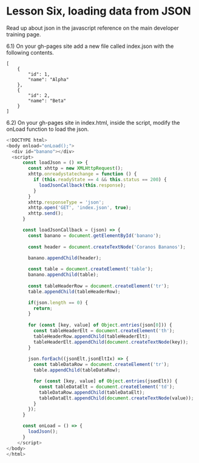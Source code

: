 # Lesson Six, loading data from JSON

Read up about json in the javascript reference on the main developer training page.

6.1) On your gh-pages site add a new file called index.json with the following contents.
```
[
	{
		"id": 1,
		"name": "Alpha"
	},
	{
		"id": 2,
		"name": "Beta"
	}
]
```

6.2) On your gh-pages site in index.html, inside the script, modify the onLoad function to load the json.
```javascript
<!DOCTYPE html>
<body onload="onLoad();">
  <div id="banano"></div>
  <script>
      const loadJson = () => {
        const xhttp = new XMLHttpRequest();
        xhttp.onreadystatechange = function () {
          if (this.readyState == 4 && this.status == 200) {
            loadJsonCallback(this.response);
          }
        }
        xhttp.responseType = 'json';
        xhttp.open('GET', 'index.json', true);
        xhttp.send();
      }

      const loadJsonCallback = (json) => {
        const banano = document.getElementById('banano');
        
        const header = document.createTextNode('Coranos Bananos');
        
        banano.appendChild(header);

        const table = document.createElement('table');      
        banano.appendChild(table);
        
        const tableHeaderRow = document.createElement('tr');
        table.appendChild(tableHeaderRow);

        if(json.length == 0) {
          return;
        }
        
        for (const [key, value] of Object.entries(json[0])) {
          const tableHeaderElt = document.createElement('th');
          tableHeaderRow.appendChild(tableHeaderElt);
          tableHeaderElt.appendChild(document.createTextNode(key));
        }
        
        json.forEach((jsonElt,jsonEltIx) => {
          const tableDataRow = document.createElement('tr');
          table.appendChild(tableDataRow);

          for (const [key, value] of Object.entries(jsonElt)) {
            const tableDataElt = document.createElement('td');
            tableDataRow.appendChild(tableDataElt);
            tableDataElt.appendChild(document.createTextNode(value));
          }
        });
      }

      const onLoad = () => {
        loadJson();
      }
    </script>
</body>
</html>
```
